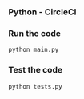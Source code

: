 ### Python - CircleCI

### Run the code

```
python main.py

```

### Test the code

```
python tests.py
```
